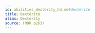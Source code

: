 ```yaml
---
id: abilities_dexterity_hd.md#dextérité
title: Dextérité
alias: Dexterity
source: (MDR p263)
---
```


